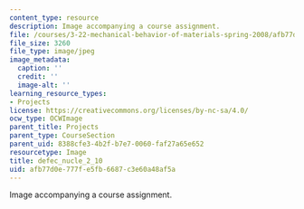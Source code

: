 ```yaml
---
content_type: resource
description: Image accompanying a course assignment.
file: /courses/3-22-mechanical-behavior-of-materials-spring-2008/afb77d0e777fe5fb6687c3e60a48af5a_defec_nucle_2_10.jpg
file_size: 3260
file_type: image/jpeg
image_metadata:
  caption: ''
  credit: ''
  image-alt: ''
learning_resource_types:
- Projects
license: https://creativecommons.org/licenses/by-nc-sa/4.0/
ocw_type: OCWImage
parent_title: Projects
parent_type: CourseSection
parent_uid: 8388cfe3-4b2f-b7e7-0060-faf27a65e652
resourcetype: Image
title: defec_nucle_2_10
uid: afb77d0e-777f-e5fb-6687-c3e60a48af5a
---
```

Image accompanying a course assignment.